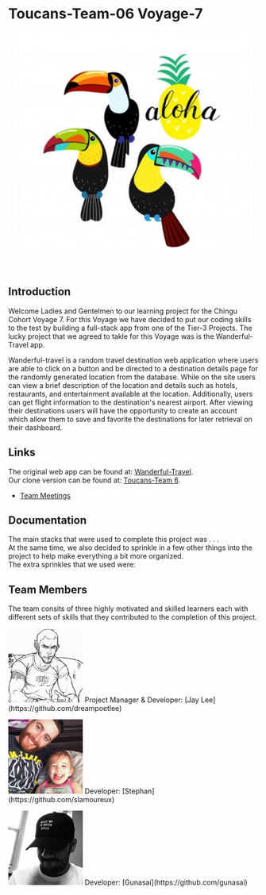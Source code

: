 # Toucans-Team-06 Voyage-7
<p align="center">
  <img width="480" height="480" src="images/profile_pics/group_logo.jpg">
</p>

## Introduction
Welcome Ladies and Gentelmen to our learning project for the Chingu Cohort Voyage 7. For this Voyage we have decided to put our coding skills to the test by building a full-stack app from one of the Tier-3 Projects. The lucky project that we agreed to takle for this Voyage was is the Wanderful-Travel app.

Wanderful-travel is a random travel destination web application where users are able to click on a button and be directed to a destination details page for the randomly generated location from the database.  While on the site users can view a brief description of the location and details such as hotels, restaurants, and entertainment available at the location. Additionally, users can get flight information to the destination's nearest airport.  After viewing their destinations users will have the opportunity to create an account which allow them to save and favorite the destinations for later retrieval on their dashboard.

## Links
The original web app can be found at: [Wanderful-Travel](https://wanderful-travel.herokuapp.com/).<br> 
Our clone version can be found at: [Toucans-Team 6](https://github.com/chingu-voyage7/Toucans-Team-06).

* [Team Meetings](meetings.md)

## Documentation
The main stacks that were used to complete this project was . . . <br>
At the same time, we also decided to sprinkle in a few other things into the project to help make everything a bit more organized.<br>
The extra sprinkles that we used were: 

## Team Members
The team consits of three highly motivated and skilled learners each with different sets of skills that they contributed to the completion of this project.
<p align="left">
  <img width="150" height="150" src="images/profile_pics/jay_l.jpg">
  Project Manager &amp; Developer: [Jay Lee](https://github.com/dreampoetlee)
</p>
<p align="left">
  <img width="150" height="150" src="images/profile_pics/stephan_l.jpg">
  Developer: [Stephan](https://github.com/slamoureux)
</p>
<p align="left">
  <img width="150" height="150" src="images/profile_pics/gunasai_g.jpg">
  Developer: [Gunasai](https://github.com/gunasai)
</p>

       

